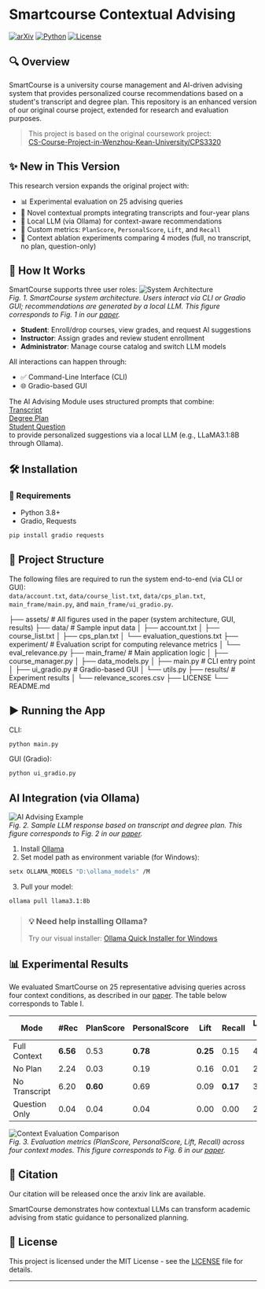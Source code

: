 # Smartcourse Contextual Advising

[![arXiv](https://img.shields.io/badge/Paper-arXiv-red)](https://arxiv.org/abs/xxxx.xxxxx)
[![Python](https://img.shields.io/badge/Python-3.8%2B-blue)](#)
[![License](https://img.shields.io/badge/License-MIT-green)](#license)

## 🔍 Overview

SmartCourse is a university course management and AI-driven advising system that provides personalized course recommendations based on a student's transcript and degree plan. This repository is an enhanced version of our original course project, extended for research and evaluation purposes.

> This project is based on the original coursework project:  
> [CS-Course-Project-in-Wenzhou-Kean-University/CPS3320](https://github.com/EthanYixuanMi/CS-Course-Project-in-Wenzhou-Kean-University/tree/main/CPS3320)


## ✨ New in This Version

This research version expands the original project with:
- 📊 Experimental evaluation on 25 advising queries
- 🎯 Novel contextual prompts integrating transcripts and four-year plans
- 🧠 Local LLM (via Ollama) for context-aware recommendations
- 📐 Custom metrics: `PlanScore`, `PersonalScore`, `Lift`, and `Recall`
- 🧪 Context ablation experiments comparing 4 modes (full, no transcript, no plan, question-only)


## 🧠 How It Works

SmartCourse supports three user roles:
![System Architecture](assets/SmartCourse_arch.png)  
*Fig. 1. SmartCourse system architecture. Users interact via CLI or Gradio GUI; recommendations are generated by a local LLM. This figure corresponds to Fig. 1 in our [paper](https://arxiv.org/abs/xxxx.xxxxx).*


- **Student**: Enroll/drop courses, view grades, and request AI suggestions
- **Instructor**: Assign grades and review student enrollment
- **Administrator**: Manage course catalog and switch LLM models


All interactions can happen through:
- ✅ Command-Line Interface (CLI)
- 🌐 Gradio-based GUI


The AI Advising Module uses structured prompts that combine:  
[Transcript]()  
[Degree Plan]()  
[Student Question]()  
to provide personalized suggestions via a local LLM (e.g., LLaMA3.1:8B through Ollama).

## 🛠 Installation

### 🔧 Requirements
- Python 3.8+
- Gradio, Requests

```bash
pip install gradio requests
```

## 📁 Project Structure

The following files are required to run the system end-to-end (via CLI or GUI):  
`data/account.txt`, `data/course_list.txt`, `data/cps_plan.txt`, `main_frame/main.py`, and `main_frame/ui_gradio.py`.  

├── assets/                  # All figures used in the paper (system architecture, GUI, results)
├── data/                    # Sample input data
│   ├── account.txt
│   ├── course_list.txt
│   ├── cps_plan.txt
│   └── evaluation_questions.txt
├── experiment/              # Evaluation script for computing relevance metrics
│   └── eval_relevance.py
├── main_frame/              # Main application logic
│   ├── course_manager.py
│   ├── data_models.py
│   ├── main.py              # CLI entry point
│   ├── ui_gradio.py         # Gradio-based GUI
│   └── utils.py
├── results/                 # Experiment results
│   └── relevance_scores.csv
├── LICENSE
└── README.md




## ▶️ Running the App
CLI:
```bash
python main.py
```

GUI (Gradio):
```bash
python ui_gradio.py
```


## AI Integration (via Ollama)

![AI Advising Example](assets/ai_advice.png)  
*Fig. 2. Sample LLM response based on transcript and degree plan. This figure corresponds to Fig. 2 in our [paper](https://arxiv.org/abs/xxxx.xxxxx).*  

1. Install [Ollama](https://ollama.com/download)
2. Set model path as environment variable (for Windows):
```bash
setx OLLAMA_MODELS "D:\ollama_models" /M
```
3. Pull your model:
```bash
ollama pull llama3.1:8b
```

> ### 💡 Need help installing Ollama?
> Try our visual installer: [Ollama Quick Installer for Windows](https://github.com/EthanYixuanMi/Ollama-Windows-Installer)


## 📊 Experimental Results

We evaluated SmartCourse on 25 representative advising queries across four context conditions, as described in our [paper](https://arxiv.org/abs/xxxx.xxxxx). The table below corresponds to Table I.

| Mode          | #Rec | PlanScore | PersonalScore | Lift | Recall | Latency (s) |
| ------------- |------|-----------|----------------|------|--------|-------------|
| Full Context  | **6.56** | 0.53      | **0.78**       | **0.25** | 0.15   | 47.65       |
| No Plan       | 2.24 | 0.03      | 0.19           | 0.16 | 0.01   | 25.36       |
| No Transcript | 6.20 | **0.60**  | 0.69           | 0.09 | **0.17** | 34.34       |
| Question Only | 0.04 | 0.04      | 0.04           | 0.00 | 0.00   | 21.52       |


![Context Evaluation Comparison](assets/bar_chart.png)  
*Fig. 3. Evaluation metrics (PlanScore, PersonalScore, Lift, Recall) across four context modes. This figure corresponds to Fig. 6 in our [paper](https://arxiv.org/abs/xxxx.xxxxx).*


## 📄 Citation
Our citation will be released once the arxiv link are available.







SmartCourse demonstrates how contextual LLMs can transform academic advising from static guidance to personalized planning.


## 📄 License

This project is licensed under the MIT License - see the [LICENSE](LICENSE) file for details.

---




